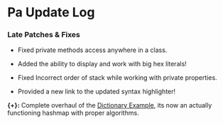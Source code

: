 # Pa Update Log

### Late Patches & Fixes
- Fixed private methods access anywhere in a class.
- Added the ability to display and work with big hex literals!

- Fixed Incorrect order of stack while working with private properties.
- Provided a new link to the updated syntax highlighter!  

**{+}:** Complete overhaul of the [Dictionary Example](https://github.com/valkarias/Pa/blob/master/examples/Dictionary.pc), its now an actually functioning hashmap with proper algorithms.